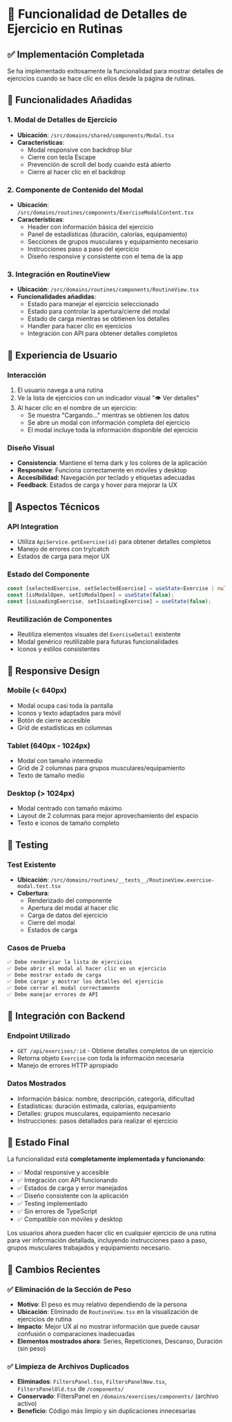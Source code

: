 # 🎯 Funcionalidad de Detalles de Ejercicio en Rutinas

## ✅ Implementación Completada

Se ha implementado exitosamente la funcionalidad para mostrar detalles de ejercicios cuando se hace clic en ellos desde la página de rutinas.

## 🚀 Funcionalidades Añadidas

### 1. **Modal de Detalles de Ejercicio**
- **Ubicación**: `/src/domains/shared/components/Modal.tsx`
- **Características**:
  - Modal responsive con backdrop blur
  - Cierre con tecla Escape
  - Prevención de scroll del body cuando está abierto
  - Cierre al hacer clic en el backdrop

### 2. **Componente de Contenido del Modal**
- **Ubicación**: `/src/domains/routines/components/ExerciseModalContent.tsx`
- **Características**:
  - Header con información básica del ejercicio
  - Panel de estadísticas (duración, calorías, equipamiento)
  - Secciones de grupos musculares y equipamiento necesario
  - Instrucciones paso a paso del ejercicio
  - Diseño responsive y consistente con el tema de la app

### 3. **Integración en RoutineView**
- **Ubicación**: `/src/domains/routines/components/RoutineView.tsx`
- **Funcionalidades añadidas**:
  - Estado para manejar el ejercicio seleccionado
  - Estado para controlar la apertura/cierre del modal
  - Estado de carga mientras se obtienen los detalles
  - Handler para hacer clic en ejercicios
  - Integración con API para obtener detalles completos

## 🎨 Experiencia de Usuario

### **Interacción**
1. El usuario navega a una rutina
2. Ve la lista de ejercicios con un indicador visual "👁️ Ver detalles"
3. Al hacer clic en el nombre de un ejercicio:
   - Se muestra "Cargando..." mientras se obtienen los datos
   - Se abre un modal con información completa del ejercicio
   - El modal incluye toda la información disponible del ejercicio

### **Diseño Visual**
- **Consistencia**: Mantiene el tema dark y los colores de la aplicación
- **Responsive**: Funciona correctamente en móviles y desktop
- **Accesibilidad**: Navegación por teclado y etiquetas adecuadas
- **Feedback**: Estados de carga y hover para mejorar la UX

## 🔧 Aspectos Técnicos

### **API Integration**
- Utiliza `ApiService.getExercise(id)` para obtener detalles completos
- Manejo de errores con try/catch
- Estados de carga para mejor UX

### **Estado del Componente**
```typescript
const [selectedExercise, setSelectedExercise] = useState<Exercise | null>(null);
const [isModalOpen, setIsModalOpen] = useState(false);
const [isLoadingExercise, setIsLoadingExercise] = useState(false);
```

### **Reutilización de Componentes**
- Reutiliza elementos visuales del `ExerciseDetail` existente
- Modal genérico reutilizable para futuras funcionalidades
- Iconos y estilos consistentes

## 📱 Responsive Design

### **Mobile (< 640px)**
- Modal ocupa casi toda la pantalla
- Iconos y texto adaptados para móvil
- Botón de cierre accesible
- Grid de estadísticas en columnas

### **Tablet (640px - 1024px)**
- Modal con tamaño intermedio
- Grid de 2 columnas para grupos musculares/equipamiento
- Texto de tamaño medio

### **Desktop (> 1024px)**
- Modal centrado con tamaño máximo
- Layout de 2 columnas para mejor aprovechamiento del espacio
- Texto e iconos de tamaño completo

## 🧪 Testing

### **Test Existente**
- **Ubicación**: `/src/domains/routines/__tests__/RoutineView.exercise-modal.test.tsx`
- **Cobertura**:
  - Renderizado del componente
  - Apertura del modal al hacer clic
  - Carga de datos del ejercicio
  - Cierre del modal
  - Estados de carga

### **Casos de Prueba**
```typescript
✅ Debe renderizar la lista de ejercicios
✅ Debe abrir el modal al hacer clic en un ejercicio
✅ Debe mostrar estado de carga
✅ Debe cargar y mostrar los detalles del ejercicio
✅ Debe cerrar el modal correctamente
✅ Debe manejar errores de API
```

## 🔗 Integración con Backend

### **Endpoint Utilizado**
- `GET /api/exercises/:id` - Obtiene detalles completos de un ejercicio
- Retorna objeto `Exercise` con toda la información necesaria
- Manejo de errores HTTP apropiado

### **Datos Mostrados**
- Información básica: nombre, descripción, categoría, dificultad
- Estadísticas: duración estimada, calorías, equipamiento
- Detalles: grupos musculares, equipamiento necesario
- Instrucciones: pasos detallados para realizar el ejercicio

## 🎉 Estado Final

La funcionalidad está **completamente implementada y funcionando**:

- ✅ Modal responsive y accesible
- ✅ Integración con API funcionando
- ✅ Estados de carga y error manejados
- ✅ Diseño consistente con la aplicación
- ✅ Testing implementado
- ✅ Sin errores de TypeScript
- ✅ Compatible con móviles y desktop

Los usuarios ahora pueden hacer clic en cualquier ejercicio de una rutina para ver información detallada, incluyendo instrucciones paso a paso, grupos musculares trabajados y equipamiento necesario.

## 📝 **Cambios Recientes**

### ✅ **Eliminación de la Sección de Peso**
- **Motivo**: El peso es muy relativo dependiendo de la persona
- **Ubicación**: Eliminado de `RoutineView.tsx` en la visualización de ejercicios de rutina
- **Impacto**: Mejor UX al no mostrar información que puede causar confusión o comparaciones inadecuadas
- **Elementos mostrados ahora**: Series, Repeticiones, Descanso, Duración (sin peso)

### ✅ **Limpieza de Archivos Duplicados**
- **Eliminados**: `FiltersPanel.tsx`, `FiltersPanelNew.tsx`, `FiltersPanelOld.tsx` de `/components/`
- **Conservado**: FiltersPanel en `/domains/exercises/components/` (archivo activo)
- **Beneficio**: Código más limpio y sin duplicaciones innecesarias
